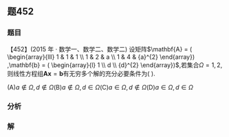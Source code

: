 ## 题452
### 题目
【452】(2015 年 · 数学一、数学二、数学二) 设矩阵$\mathbf{A} = ( \begin{array}{lll} 1 & 1 & 1 \\  1 & 2 & a \\  1 & 4 & {a}^{2} \end{array}) ,\mathbf{b} = ( \begin{array}{l} 1 \\  d \\  {d}^{2} \end{array})$,若集合$\Omega  = 1,2$,则线性方程组$\mathbf{{Ax}} = \mathbf{b}$有无穷多个解的充分必要条件为( ).

(A)$a \notin  \Omega , d \notin  \Omega$(B)$a \notin  \Omega , d \in  \Omega$(C)$a \in  \Omega , d \notin  \Omega$(D)$a \in  \Omega , d \in  \Omega$
### 分析

### 解